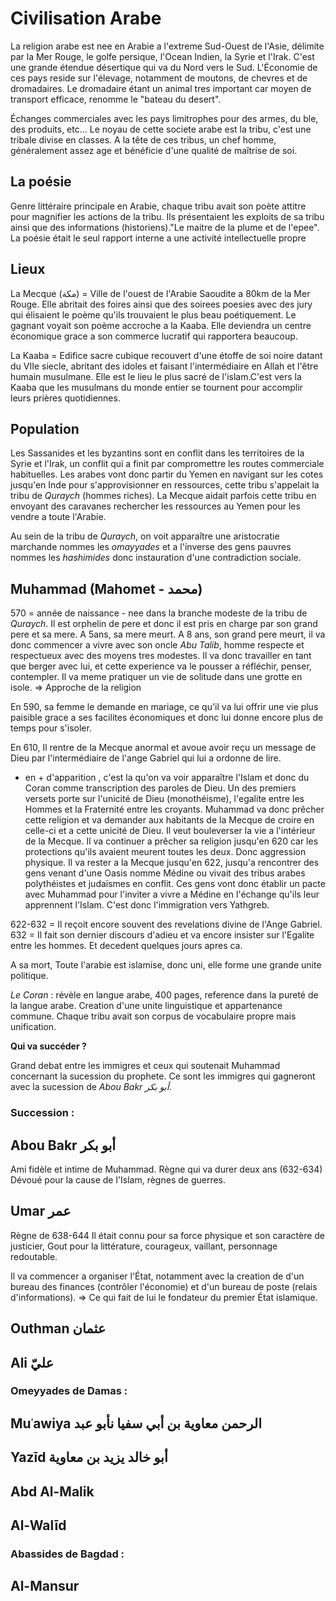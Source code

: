 # Civilisation Arabe

La religion arabe est nee en Arabie a l'extreme Sud-Ouest de l'Asie, délimite par la Mer Rouge, le golfe persique, l'Ocean Indien, la Syrie et l'Irak. C'est une grande étendue désertique qui va du Nord vers le Sud. 
L'Économie de ces pays reside sur l'élevage, notamment de moutons, de chevres et de dromadaires. Le dromadaire étant un animal tres important car moyen de transport efficace, renomme le "bateau du desert".

Échanges commerciales avec les pays limitrophes pour des armes, du ble, des produits, etc...
Le noyau de cette societe arabe est la tribu, c'est une tribale divise en classes. A la tête de ces tribus, un chef homme, généralement assez age et bénéficie d'une qualité de maîtrise de soi.

## La poésie 

Genre littéraire principale en Arabie, chaque tribu avait son poète attitre pour magnifier les actions de la tribu. Ils présentaient les exploits de sa tribu ainsi que des informations (historiens)."Le maitre de la plume et de l'epee".
La poésie était le seul rapport interne a une activité intellectuelle propre

## Lieux

La Mecque (مكة) = Ville de l'ouest de l'Arabie Saoudite a 80km de la Mer Rouge. Elle abritait des foires ainsi que des soirees poesies avec des jury qui élisaient le poème qu'ils trouvaient le plus beau poétiquement. Le gagnant voyait son poème accroche a la Kaaba. Elle deviendra un centre économique grace a son commerce lucratif qui rapportera beaucoup.

La Kaaba = Edifice sacre cubique recouvert d'une étoffe de soi noire datant du VIIe siecle, abritant des idoles et faisant l'intermédiaire en Allah et l'être humain musulmane. Elle est le lieu le plus sacré de l'islam.C'est vers la Kaaba que les musulmans du monde entier se tournent  pour accomplir leurs prières quotidiennes. 

## Population 

Les Sassanides et les byzantins sont en conflit dans les territoires de la Syrie et l'Irak, un conflit qui a finit par compromettre les routes commerciale habituelles. Les arabes vont donc partir du Yemen en navigant sur les cotes jusqu'en Inde pour s'approvisionner en ressources, cette tribu s'appelait la tribu de *Quraych* (hommes riches). La Mecque aidait parfois cette tribu en envoyant des caravanes rechercher les ressources au Yemen pour les vendre a toute l'Arabie. 

Au sein de la tribu de *Quraych*, on voit apparaître une aristocratie marchande nommes les *omayyades* et a l'inverse des gens pauvres nommes les *hashimides* donc instauration d'une contradiction sociale. 

## Muhammad (Mahomet - محمد) 

570 = année de naissance - nee dans la branche modeste de la tribu de *Quraych*. Il est orphelin de pere et donc il est pris en charge par son grand pere et sa mere. A 5ans, sa mere meurt. A 8 ans, son grand pere meurt, il va donc commencer a vivre avec son oncle *Abu Talib*, homme respecte et respectueux avec des moyens tres modestes. Il va donc travailler en tant que berger avec lui, et cette experience va le pousser a réfléchir, penser, contempler. Il va meme  pratiquer un vie de solitude dans une grotte en isole. 
=> Approche de la religion 

En 590, sa femme le demande en mariage, ce qu'il va lui offrir une vie plus paisible grace a ses facilites économiques et donc lui donne encore plus de temps pour s'isoler.

En 610, Il rentre de la Mecque anormal et avoue avoir reçu un message de Dieu par l'intermédiaire de l'ange Gabriel qui lui a ordonne de lire.
+ en + d'apparition , c'est la qu'on va voir apparaître l'Islam et donc du Coran comme transcription des paroles de Dieu. Un des premiers versets porte sur l'unicité de Dieu (monothéisme), l'egalite entre les Hommes et la Fraternité entre les croyants. 
Muhammad va donc prêcher cette religion et va demander aux habitants de la Mecque de croire en celle-ci et a cette unicité de Dieu.
Il veut bouleverser la vie a l'intérieur de la Mecque. Il va continuer a prêcher sa religion jusqu'en 620 car les protections qu'ils avaient meurent toutes les deux. Donc aggression physique. Il va rester a la Mecque jusqu'en 622, jusqu'a rencontrer des gens venant d'une Oasis nomme Médine ou vivait des tribus arabes polythéistes et judaïsmes en conflit. Ces gens vont donc établir un pacte avec Muhammad pour l'inviter a vivre a Médine en l'échange qu'ils leur apprennent l'Islam. C'est donc l'immigration vers Yathgreb.

622-632 = Il reçoit encore souvent des revelations divine de l'Ange Gabriel. 
632 = Il fait son dernier discours d'adieu et va encore insister sur l'Egalite entre les hommes. Et decedent quelques jours apres ca. 

A sa mort, Toute l'arabie est islamise, donc uni, elle forme une grande unite politique. 

*Le Coran* : révèle en langue arabe, 400 pages, reference dans la pureté de la langue arabe. Creation d'une unite linguistique et appartenance commune. Chaque tribu avait son corpus de vocabulaire propre mais unification. 

**Qui va succéder ?**

Grand debat entre les immigres et ceux qui soutenait Muhammad concernant la sucession du prophete. Ce sont les immigres qui gagneront avec la sucession de *Abou Bakr أبو بكر*.

### Succession :
## Abou Bakr أبو بكر

Ami fidèle et intime de Muhammad. Règne qui va durer deux ans (632-634)
Dévoué pour la cause de l'Islam, règnes de guerres.

## Umar عمر

Règne de 638-644
Il était connu pour sa force physique et son caractère de justicier, Gout pour la littérature, courageux, vaillant, personnage redoutable.

Il va commencer a organiser l'État, notamment avec la creation de d'un bureau des finances (contrôler l'économie) et d'un bureau de poste (relais d'informations). 
=> Ce qui fait de lui le fondateur du premier État islamique.

## Outhman عثمان

## Ali عليّ

### Omeyyades de Damas : 
## Muʿawiya الرحمن معاوية بن أبي سفيا نأبو عبد

## Yazīd أبو خالد يزيد بن معاوية

## Abd Al-Malik

## Al-Walīd 

### Abassides de Bagdad : 

## Al-Mansur